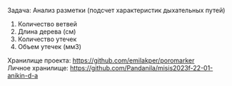 Задача: Анализ разметки (подсчет характеристик дыхательных путей)
1) Количество ветвей
2) Длина дерева (см)
3) Количество утечек
4) Объем утечек (мм3)

Хранилище проекта: https://github.com/emilakper/poromarker<br/>
Личное хранилище: https://github.com/Pandanila/misis2023f-22-01-anikin-d-a
